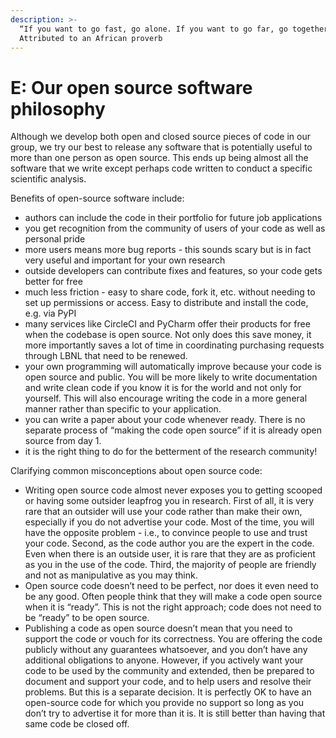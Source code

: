 ```yaml
---
description: >-
  “If you want to go fast, go alone. If you want to go far, go together”. -
  Attributed to an African proverb
---
```


# E: Our open source software philosophy

Although we develop both open and closed source pieces of code in our group, we try our best to release any software that is potentially useful to more than one person as open source. This ends up being almost all the software that we write except perhaps code written to conduct a specific scientific analysis.&#x20;

Benefits of open-source software include:&#x20;

* authors can include the code in their portfolio for future job applications
* you get recognition from the community of users of your code as well as personal pride
* more users means more bug reports - this sounds scary but is in fact very useful and important for your own research
* outside developers can contribute fixes and features, so your code gets better for free
* much less friction - easy to share code, fork it, etc. without needing to set up permissions or access. Easy to distribute and install the code, e.g. via PyPI
* many services like CircleCI and PyCharm offer their products for free when the codebase is open source. Not only does this save money, it more importantly saves a lot of time in coordinating purchasing requests through LBNL that need to be renewed.
* your own programming will automatically improve because your code is open source and public. You will be more likely to write documentation and write clean code if you know it is for the world and not only for yourself. This will also encourage writing the code in a more general manner rather than specific to your application.
* you can write a paper about your code whenever ready. There is no separate process of “making the code open source” if it is already open source from day 1.
* it is the right thing to do for the betterment of the research community!

Clarifying common misconceptions about open source code:&#x20;

* Writing open source code almost never exposes you to getting scooped or having some outsider leapfrog you in research. First of all, it is very rare that an outsider will use your code rather than make their own, especially if you do not advertise your code. Most of the time, you will have the opposite problem - i.e., to convince people to use and trust your code. Second, as the code author you are the expert in the code. Even when there is an outside user, it is rare that they are as proficient as you in the use of the code. Third, the majority of people are friendly and not as manipulative as you may think.
* Open source code doesn’t need to be perfect, nor does it even need to be any good. Often people think that they will make a code open source when it is “ready”. This is not the right approach; code does not need to be “ready” to be open source.
* Publishing a code as open source doesn’t mean that you need to support the code or vouch for its correctness. You are offering the code publicly without any guarantees whatsoever, and you don’t have any additional obligations to anyone. However, if you actively want your code to be used by the community and extended, then be prepared to document and support your code, and to help users and resolve their problems. But this is a separate decision. It is perfectly OK to have an open-source code for which you provide no support so long as you don’t try to advertise it for more than it is. It is still better than having that same code be closed off.
